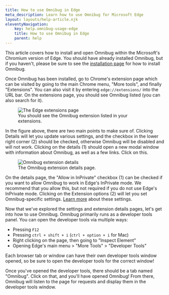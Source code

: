 ```yaml
---
title: How to use Omnibug in Edge
meta_description: Learn how to use Omnibug for Microsoft Edge
layout: layouts/help-article.njk
eleventyNavigation:
    key: help.omnibug-usage-edge
    title: How to use Omnibug in Edge
    parent: help
---
```

This article covers how to install and open Omnibug within the Microsoft's Chromium version of Edge.
 You should have already installed Omnibug, but if you  haven't, please be sure to see the [installation page](/install/) 
 for how to install Omnibug. 

Once Omnibug has been installed, go to Chrome's extension page which can be visited by going to the main Chrome menu, 
"More tools", and finally "Extensions". You can also visit it by entering `edge://extensions/` into the URL bar. On 
the extensions page, you should see Omnibug listed (you can also search for it). 

<figure class="figure text-center mb-8">
    <img src="/assets/images/help/how-to-use/edge/extension-list.png" class="mx-auto" alt="The Edge extensions page">
    <figcaption>You should see the Omnibug extension listed in your extensions.</figcaption>
</figure>

In the figure above, there are two main points to make sure of. Clicking Details will let you update various settings, 
and the checkbox in the lower right corner (2) should be checked, otherwise Omnibug will be disabled and will not work. 
Clicking on the details (1) should open a new modal window with information about Omnibug, as well as a few links. Click on this.

<figure class="figure text-center mb-8">
    <img src="/assets/images/help/how-to-use/edge/extension-details.png" class="mx-auto" alt="Omnibug extension details">
    <figcaption>The Omnibug extension details page.</figcaption>
</figure>

On the details page, the "Allow in InPrivate" checkbox (1) can be checked if you want to allow Omnibug to work in Edge's 
InPrivate mode. We recommend that you allow this, but not required if you do not use Edge's InPrivate mode. Clicking 
on the Extension options (2) will let you set Omnibug-specific settings. [Learn more](../omnibug-settings/) about these settings.

Now that we've explored the settings and extension details pages, let's get into how to use Omnibug. Omnibug primarily 
runs as a developer tools panel. You can open the developer tools via multiple ways:

 - Pressing `F12`
 - Pressing `ctrl + shift + i` (`ctrl + option + i` for Mac)
 - Right clicking on the page, then going to "Inspect Element"
 - Opening Edge's main menu > "More Tools" > "Developer Tools"

Each browser tab or window can have their own developer tools window opened, so be sure to open the developer tools for 
the correct window! 

Once you've opened the developer tools, there should be a tab named "Omnibug". Click on that, and you'll have opened Omnibug! 
From there, Omnibug will listen to the page for requests and display them in the developer tools window. 
